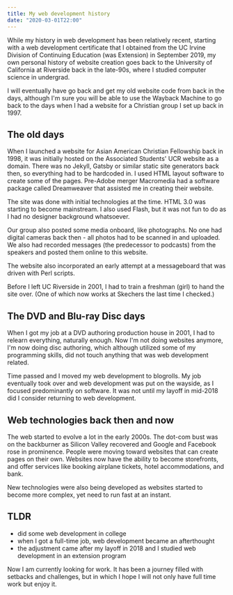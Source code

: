 ```yaml
---
title: My web development history
date: "2020-03-01T22:00"
---
```


While my history in web development has been relatively recent, starting with a web development certificate that I obtained from the UC Irvine Division of Continuing Education (was Extension) in September 2019, my own personal history of website creation goes back to the University of California at Riverside back in the late-90s, where I studied computer science in undergrad.

I will eventually have go back and get my old website code from back in the days, although I'm sure you will be able to use the Wayback Machine to go back to the days when I had a website for a Christian group I set up back in 1997.

## The old days

When I launched a website for Asian American Christian Fellowship back in 1998, it was initially hosted on the Associated Students' UCR website as a domain. There was no Jekyll, Gatsby or similar static site generators back then, so everything had to be hardcoded in. I used HTML layout software to create some of the pages. Pre-Adobe merger Macromedia had a software package called Dreamweaver that assisted me in creating their website.

The site was done with initial technologies at the time. HTML 3.0 was starting to become mainstream. I also used Flash, but it was not fun to do as I had no designer background whatsoever.

Our group also posted some media onboard, like photographs. No one had digital cameras back then - all photos had to be scanned in and uploaded. We also had recorded messages (the predecessor to podcasts) from the speakers and posted them online to this website.

The website also incorporated an early attempt at a messageboard that was driven with Perl scripts.

Before I left UC Riverside in 2001, I had to train a freshman (girl) to hand the site over. (One of which now works at Skechers the last time I checked.)

## The DVD and Blu-ray Disc days

When I got my job at a DVD authoring production house in 2001, I had to relearn everything, naturally enough. Now I'm not doing websites anymore, I'm now doing disc authoring, which although utilized some of my programming skills, did not touch anything that was web development related.

Time passed and I moved my web development to blogrolls. My job eventually took over and web development was put on the wayside, as I focused predominantly on software. It was not until my layoff in mid-2018 did I consider returning to web development.

## Web technologies back then and now

The web started to evolve a lot in the early 2000s. The dot-com bust was on the backburner as Silicon Valley recovered and Google and Facebook rose in prominence. People were moving toward websites that can create pages on their own. Websites now have the ability to become storefronts, and offer services like booking airplane tickets, hotel accommodations, and bank.

New technologies were also being developed as websites started to become more complex, yet need to run fast at an instant.

## TLDR

- did some web development in college
- when I got a full-time job, web development became an afterthought
- the adjustment came after my layoff in 2018 and I studied web development in an extension program

Now I am currently looking for work. It has been a journey filled with setbacks and challenges, but in which I hope I will not only have full time work but enjoy it.